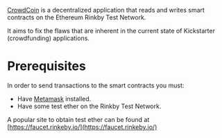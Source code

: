 [CrowdCoin](https://crowd-coin-one.vercel.app/) is a decentralized application that reads and writes smart contracts on the Ethereum Rinkby Test Network. 

It aims to fix the flaws that are inherent in the current state of Kickstarter (crowdfunding) applications.

# Prerequisites
In order to send transactions to the smart contracts you must:
- Have [Metamask](https://chrome.google.com/webstore/detail/metamask/nkbihfbeogaeaoehlefnkodbefgpgknn?hl=en) installed.
- Have some test ether on the Rinkby Test Network. 

A popular site to obtain test ether can be found at [https://faucet.rinkeby.io/](https://faucet.rinkeby.io/)
